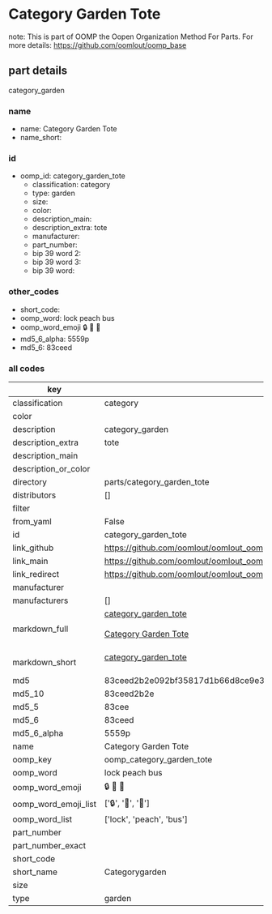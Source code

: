 # Category Garden Tote  

note: This is part of OOMP the Oopen Organization Method For Parts. For more details: https://github.com/oomlout/oomp_base

##  part details
  



category_garden



### name
* name: Category Garden Tote
* name_short: 
### id
* oomp_id: category_garden_tote
  * classification: category
  * type: garden
  * size: 
  * color: 
  * description_main: 
  * description_extra: tote
  * manufacturer: 
  * part_number: 
  * bip 39 word 2: 
  * bip 39 word 3: 
  * bip 39 word: 

### other_codes
* short_code: 
* oomp_word: lock peach bus
* oomp_word_emoji :lock: :peach: :bus:
* md5_6_alpha: 5559p
* md5_6: 83ceed









### all codes 
| key | value |  
| --- | --- |  
| classification | category |  
| color |  |  
| description | category_garden |  
| description_extra | tote |  
| description_main |  |  
| description_or_color |   |  
| directory | parts/category_garden_tote |  
| distributors | [] |  
| filter |  |  
| from_yaml | False |  
| id | category_garden_tote |  
| link_github | https://github.com/oomlout/oomlout_oomp_version_1_messy/tree/main/parts/category_garden_tote |  
| link_main | https://github.com/oomlout/oomlout_oomp_version_1_messy/tree/main/parts/category_garden_tote |  
| link_redirect | https://github.com/oomlout/oomlout_oomp_version_1_messy/tree/main/parts/category_garden_tote |  
| manufacturer |  |  
| manufacturers | [] |  
| markdown_full | [category_garden_tote](none)<br>[](none)<br>[Category Garden Tote](none)<br><br> |  
| markdown_short | [category_garden_tote](none)<br><br> |  
| md5 | 83ceed2b2e092bf35817d1b66d8ce9e3 |  
| md5_10 | 83ceed2b2e |  
| md5_5 | 83cee |  
| md5_6 | 83ceed |  
| md5_6_alpha | 5559p |  
| name | Category Garden Tote |  
| oomp_key | oomp_category_garden_tote |  
| oomp_word | lock peach bus |  
| oomp_word_emoji | :lock: :peach: :bus: |  
| oomp_word_emoji_list | [':lock:', ':peach:', ':bus:'] |  
| oomp_word_list | ['lock', 'peach', 'bus'] |  
| part_number |  |  
| part_number_exact |  |  
| short_code |  |  
| short_name | Categorygarden |  
| size |  |  
| type | garden |  
